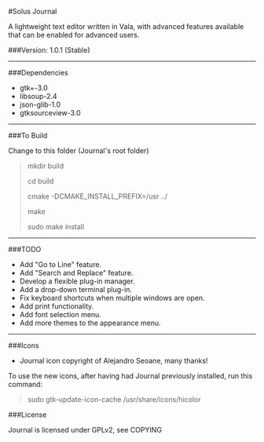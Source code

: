 #Solus Journal

A lightweight text editor written in Vala, with advanced features available that can be enabled for advanced users.

###Version: 1.0.1 (Stable)
____
###Dependencies

* gtk+-3.0
* libsoup-2.4
* json-glib-1.0
* gtksourceview-3.0

____
###To Build

Change to this folder (Journal's root folder)
   
>mkdir build
> 
>cd build
>
>cmake -DCMAKE_INSTALL_PREFIX=/usr ../
>
>make
>
>sudo make install

____
###TODO
 * Add "Go to Line" feature.
 * Add "Search and Replace" feature.
 * Develop a flexible plug-in manager.
 * Add a drop-down terminal plug-in.
 * Fix keyboard shortcuts when multiple windows are open.
 * Add print functionality.
 * Add font selection menu.
 * Add more themes to the appearance menu.

____
###Icons

* Journal icon copyright of Alejandro Seoane, many thanks!

To use the new icons, after having had Journal previously installed, run this command:
>sudo gtk-update-icon-cache /usr/share/icons/hicolor

###License

Journal is licensed under GPLv2, see COPYING
